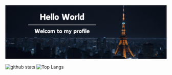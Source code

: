 <!-- ヘッダー画像 -->
<img src="./githubProfile.png" alt="Hello World.">

<!-- メイン -->
<p align="left"> 
  <img alt="github stats" height="150px" src="https://github-readme-stats.vercel.app/api?username=imaikosuke&theme=dark&show_icons=ture" />
  <img alt="Top Langs" height="150px" src="https://github-readme-stats.vercel.app/api/top-langs/?username=imaikosuke&layout=compact&show_icons=true&theme=dark" />
</p>
